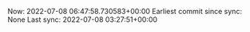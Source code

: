 Now: 2022-07-08 06:47:58.730583+00:00 Earliest commit since sync: None Last sync: 2022-07-08 03:27:51+00:00
